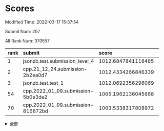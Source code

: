 # Scores

Modified Time: 2022-03-17 15:37:54

Submit Num: 207

All Rank Num: 370557

| rank |               submit               |       score        |       sigma        | pk_num |
| :--- | :--------------------------------- | :----------------- | :----------------- | :----- |
| 1    | jsonzb.test.submission_level_4     | 1012.6847841116485 | 0.801735718994609  | 7160   |
| 2    | cpp.21_12_24.submission-2b2ea0d7   | 1012.4334266846339 | 0.8096451645928237 | 7165   |
| 3    | jsonzb.test.test_1                 | 1012.0692356296069 | 0.801223629551429  | 7161   |
| 54   | cpp.2022_01_09.submission-5b0e3de2 | 1005.1962136045668 | 0.7306104077806563 | 7165   |
| 70   | cpp.2022_01_09.submission-816672bd | 1003.5338317808972 | 0.7195459100634738 | 7159   |


<details>
<summary>全部</summary>

| rank |                 submit                 |       score        |       sigma        | pk_num |
| :--- | :------------------------------------- | :----------------- | :----------------- | :----- |
| 1    | jsonzb.test.submission_level_4         | 1012.6847841116485 | 0.801735718994609  | 7160   |
| 2    | cpp.21_12_24.submission-2b2ea0d7       | 1012.4334266846339 | 0.8096451645928237 | 7165   |
| 3    | jsonzb.test.test_1                     | 1012.0692356296069 | 0.801223629551429  | 7161   |
| 4    | gobigger.level_3.submission_level_3_6  | 1011.5883024051316 | 0.7739308989823913 | 7157   |
| 5    | gobigger.level_3.submission_level_3_47 | 1011.5824629894369 | 0.7729367704664442 | 7161   |
| 6    | gobigger.level_3.submission_level_3_27 | 1011.5482362090985 | 0.7854983656394183 | 7158   |
| 7    | gobigger.level_3.submission_level_3_2  | 1011.4925696367316 | 0.7651585343669235 | 7162   |
| 8    | gobigger.level_3.submission_level_3_3  | 1011.483085468378  | 0.7911594698693252 | 7159   |
| 9    | gobigger.level_3.submission_level_3_33 | 1011.4167856632793 | 0.7816811056097557 | 7159   |
| 10   | gobigger.level_3.submission_level_3_28 | 1011.4141715203252 | 0.7530914406809982 | 7161   |
| 11   | gobigger.level_3.submission_level_3_0  | 1011.3192881668551 | 0.7851396478704314 | 7161   |
| 12   | gobigger.level_3.submission_level_3_11 | 1011.1321267240411 | 0.7657466339514667 | 7162   |
| 13   | gobigger.level_3.submission_level_3_38 | 1011.1267060267224 | 0.7491146313651466 | 7162   |
| 14   | gobigger.level_3.submission_level_3_9  | 1011.0693091943697 | 0.7946413936677215 | 7163   |
| 15   | gobigger.level_3.submission_level_3_36 | 1011.0529947870638 | 0.7655405528680255 | 7162   |
| 16   | gobigger.level_3.submission_level_3_5  | 1010.9083247691228 | 0.7580813291239374 | 7162   |
| 17   | gobigger.level_3.submission_level_3_29 | 1010.8805142563731 | 0.7562818999570189 | 7155   |
| 18   | gobigger.level_3.submission_level_3_34 | 1010.7661133871919 | 0.7655828348742824 | 7164   |
| 19   | gobigger.level_3.submission_level_3_37 | 1010.5868964274637 | 0.7662923404477083 | 7158   |
| 20   | gobigger.level_3.submission_level_3_24 | 1010.5727581812858 | 0.7517812346091464 | 7161   |
| 21   | gobigger.level_3.submission_level_3_49 | 1010.5061046553301 | 0.7369307346208185 | 7164   |
| 22   | gobigger.level_3.submission_level_3_31 | 1010.4974768785577 | 0.7654319250100351 | 7162   |
| 23   | gobigger.level_3.submission_level_3_23 | 1010.4617753361979 | 0.7514314104039328 | 7161   |
| 24   | gobigger.level_3.submission_level_3_20 | 1010.3486459374083 | 0.7470355513875996 | 7160   |
| 25   | gobigger.level_3.submission_level_3_26 | 1010.2965402919548 | 0.7544336084634204 | 7160   |
| 26   | gobigger.level_3.submission_level_3_7  | 1010.278559932986  | 0.7675230414355632 | 7157   |
| 27   | gobigger.level_3.submission_level_3_22 | 1010.2272715523872 | 0.7669283988833585 | 7162   |
| 28   | gobigger.level_3.submission_level_3_43 | 1010.2172532166884 | 0.7900607463337501 | 7160   |
| 29   | gobigger.level_3.submission_level_3_42 | 1010.1532557175289 | 0.7414146768584035 | 7160   |
| 30   | gobigger.level_3.submission_level_3_45 | 1010.0842299033627 | 0.7693634728407754 | 7159   |
| 31   | gobigger.level_3.submission_level_3_8  | 1010.0604625668058 | 0.7515758024638477 | 7158   |
| 32   | gobigger.level_3.submission_level_3_44 | 1009.9081894014085 | 0.7609481235889451 | 7152   |
| 33   | gobigger.level_3.submission_level_3_16 | 1009.8908347462385 | 0.754417944305678  | 7163   |
| 34   | gobigger.level_3.submission_level_3_13 | 1009.8722002537435 | 0.7445613127390652 | 7163   |
| 35   | gobigger.level_3.submission_level_3_10 | 1009.761475996677  | 0.7701034658319372 | 7162   |
| 36   | gobigger.level_3.submission_level_3_25 | 1009.6807522356323 | 0.7548936740141191 | 7162   |
| 37   | gobigger.level_3.submission_level_3_39 | 1009.67501593442   | 0.764749082245619  | 7165   |
| 38   | gobigger.level_3.submission_level_3_15 | 1009.6578054436844 | 0.7537953334265125 | 7160   |
| 39   | gobigger.level_3.submission_level_3_19 | 1009.5891270901553 | 0.7547003550662758 | 7159   |
| 40   | gobigger.level_3.submission_level_3_1  | 1009.5824445339255 | 0.7644068537627594 | 7158   |
| 41   | gobigger.level_3.submission_level_3_35 | 1009.5685257967942 | 0.7533379661702562 | 7161   |
| 42   | gobigger.level_3.submission_level_3_17 | 1009.5477066258356 | 0.759295373734813  | 7166   |
| 43   | gobigger.level_3.submission_level_3_30 | 1009.5412977989898 | 0.7556433093503838 | 7163   |
| 44   | gobigger.level_3.submission_level_3_14 | 1009.459318281314  | 0.7703681460069907 | 7158   |
| 45   | gobigger.level_3.submission_level_3_32 | 1009.4252726713595 | 0.742537155216604  | 7156   |
| 46   | gobigger.level_3.submission_level_3_12 | 1009.4240790923745 | 0.759824783563623  | 7160   |
| 47   | gobigger.level_3.submission_level_3_40 | 1009.3894178720846 | 0.7368430903836055 | 7160   |
| 48   | gobigger.level_3.submission_level_3_18 | 1009.3804794031956 | 0.7532157616228476 | 7157   |
| 49   | gobigger.level_3.submission_level_3_46 | 1009.1725675170748 | 0.7440526949703655 | 7165   |
| 50   | gobigger.level_3.submission_level_3_4  | 1008.9900704864275 | 0.7817656156893856 | 7162   |
| 51   | gobigger.level_3.submission_level_3_21 | 1008.7653081659049 | 0.7511077399350292 | 7165   |
| 52   | gobigger.level_3.submission_level_3_41 | 1008.3190353809432 | 0.7662608307896801 | 7156   |
| 53   | gobigger.level_3.submission_level_3_48 | 1008.1600949639442 | 0.7456817820606558 | 7156   |
| 54   | cpp.2022_01_09.submission-5b0e3de2     | 1005.1962136045668 | 0.7306104077806563 | 7165   |
| 55   | gobigger.level_1.submission_level_1_33 | 1005.1122411514476 | 0.7342119116194807 | 7163   |
| 56   | gobigger.level_1.submission_level_1_48 | 1004.4849186010359 | 0.7138295433885801 | 7160   |
| 57   | gobigger.level_1.submission_level_1_36 | 1004.3211394051419 | 0.7237158615522424 | 7166   |
| 58   | gobigger.level_1.submission_level_1_14 | 1004.3028368803488 | 0.7164246081270443 | 7160   |
| 59   | gobigger.level_1.submission_level_1_43 | 1004.2890654838876 | 0.7250247842175267 | 7162   |
| 60   | gobigger.level_1.submission_level_1_20 | 1004.1880266851031 | 0.7124953458971193 | 7162   |
| 61   | gobigger.level_1.submission_level_1_27 | 1004.1549615367697 | 0.7201184792803029 | 7162   |
| 62   | gobigger.level_1.submission_level_1_49 | 1003.9937954033968 | 0.7325235399563549 | 7159   |
| 63   | gobigger.level_1.submission_level_1_13 | 1003.9928248188074 | 0.7298262720590843 | 7161   |
| 64   | gobigger.level_1.submission_level_1_34 | 1003.9644406630623 | 0.7217544684851412 | 7162   |
| 65   | gobigger.level_1.submission_level_1_37 | 1003.6829354582085 | 0.7127048627502605 | 7165   |
| 66   | gobigger.level_1.submission_level_1_39 | 1003.6026876644033 | 0.7256650550736466 | 7161   |
| 67   | gobigger.level_1.submission_level_1_38 | 1003.5997904235547 | 0.7106663060215617 | 7158   |
| 68   | gobigger.level_1.submission_level_1_44 | 1003.5953185196006 | 0.7172662908797879 | 7161   |
| 69   | gobigger.level_1.submission_level_1_5  | 1003.5690129914168 | 0.713066615346385  | 7164   |
| 70   | cpp.2022_01_09.submission-816672bd     | 1003.5338317808972 | 0.7195459100634738 | 7159   |
| 71   | gobigger.level_1.submission_level_1_12 | 1003.4834721526514 | 0.718488316209856  | 7156   |
| 72   | gobigger.level_1.submission_level_1_42 | 1003.4755754754525 | 0.7183944761482364 | 7156   |
| 73   | gobigger.level_1.submission_level_1_0  | 1003.4364355534469 | 0.7060967088977955 | 7160   |
| 74   | gobigger.level_1.submission_level_1_35 | 1003.4141589976037 | 0.7125921399796293 | 7159   |
| 75   | gobigger.level_1.submission_level_1_2  | 1003.3724920646883 | 0.723637206329919  | 7165   |
| 76   | gobigger.level_1.submission_level_1_46 | 1003.37193779821   | 0.7179111803624806 | 7167   |
| 77   | gobigger.level_1.submission_level_1_28 | 1003.3493936226503 | 0.7127317606877195 | 7160   |
| 78   | gobigger.level_1.submission_level_1_26 | 1003.345906200507  | 0.7175133164223154 | 7161   |
| 79   | gobigger.level_1.submission_level_1_23 | 1003.2828811302794 | 0.7150746786390447 | 7157   |
| 80   | gobigger.level_1.submission_level_1_4  | 1003.2254340237266 | 0.713579724000671  | 7163   |
| 81   | gobigger.level_1.submission_level_1_40 | 1003.1733481953565 | 0.7162561553591672 | 7161   |
| 82   | gobigger.level_1.submission_level_1_3  | 1003.1676130379545 | 0.7209784602321246 | 7154   |
| 83   | gobigger.level_1.submission_level_1_15 | 1003.1646032971082 | 0.7133111312058575 | 7164   |
| 84   | gobigger.level_1.submission_level_1_24 | 1003.1256084161332 | 0.7118195716889565 | 7159   |
| 85   | gobigger.level_1.submission_level_1_1  | 1003.1167609400532 | 0.7215797609720851 | 7161   |
| 86   | gobigger.level_1.submission_level_1_17 | 1002.9948393032928 | 0.715671054892647  | 7158   |
| 87   | gobigger.level_1.submission_level_1_25 | 1002.8734660954365 | 0.7174425845906602 | 7156   |
| 88   | gobigger.level_1.submission_level_1_31 | 1002.8490879942093 | 0.7259089515632171 | 7155   |
| 89   | gobigger.level_1.submission_level_1_7  | 1002.8215903820319 | 0.7153982846125103 | 7158   |
| 90   | gobigger.level_1.submission_level_1_9  | 1002.8062080326915 | 0.7191623388834834 | 7157   |
| 91   | gobigger.level_1.submission_level_1_11 | 1002.7761071327727 | 0.7207081862112964 | 7160   |
| 92   | gobigger.level_1.submission_level_1_19 | 1002.6411333104279 | 0.7057086650051029 | 7161   |
| 93   | gobigger.level_1.submission_level_1_29 | 1002.6347701696078 | 0.7256212755397152 | 7161   |
| 94   | gobigger.level_1.submission_level_1_6  | 1002.5713735065884 | 0.7160401959675663 | 7160   |
| 95   | gobigger.level_1.submission_level_1_21 | 1002.5511279203646 | 0.7080780813724189 | 7164   |
| 96   | gobigger.level_1.submission_level_1_32 | 1002.536452331209  | 0.7046115349906268 | 7157   |
| 97   | gobigger.level_1.submission_level_1_41 | 1002.4825641753514 | 0.7230891734476277 | 7155   |
| 98   | gobigger.level_1.submission_level_1_10 | 1002.382990061161  | 0.7178419298898787 | 7162   |
| 99   | gobigger.level_1.submission_level_1_8  | 1002.3602172288954 | 0.6926337411306779 | 7159   |
| 100  | gobigger.level_1.submission_level_1_45 | 1002.3401024150991 | 0.7216762512087784 | 7157   |
| 101  | gobigger.level_1.submission_level_1_18 | 1002.2922952956499 | 0.7148922674248337 | 7155   |
| 102  | gobigger.level_1.submission_level_1_47 | 1002.0232478559536 | 0.711679641885794  | 7154   |
| 103  | gobigger.level_1.submission_level_1_16 | 1001.8693571444194 | 0.7266641383393065 | 7164   |
| 104  | gobigger.level_1.submission_level_1_30 | 1001.7419864588868 | 0.7071032962060133 | 7163   |
| 105  | gobigger.level_1.submission_level_1_22 | 1001.3528520012802 | 0.7081717871445954 | 7165   |
| 106  | gobigger.random.submission_random_49   | 997.4177009150957  | 0.6986036056226937 | 7159   |
| 107  | gobigger.random.submission_random_16   | 997.3797958001774  | 0.7055528959243034 | 7163   |
| 108  | gobigger.random.submission_random_43   | 997.2777223435177  | 0.7079207219385548 | 7156   |
| 109  | gobigger.random.submission_random_17   | 996.9520026702851  | 0.7077770044992092 | 7158   |
| 110  | gobigger.random.submission_random_47   | 996.7672278139847  | 0.7060890258133817 | 7160   |
| 111  | gobigger.random.submission_random_4    | 996.7440812036181  | 0.7038103331372212 | 7158   |
| 112  | gobigger.random.submission_random_3    | 996.7030070140063  | 0.7105199168399473 | 7159   |
| 113  | gobigger.random.submission_random_35   | 996.6698017077192  | 0.7287989127291372 | 7162   |
| 114  | gobigger.random.submission_random_20   | 996.6278710282537  | 0.7104320837568086 | 7158   |
| 115  | gobigger.random.submission_random_24   | 996.6166616702683  | 0.7014093740714973 | 7159   |
| 116  | gobigger.random.submission_random_29   | 996.4907128145014  | 0.7061500546394465 | 7160   |
| 117  | gobigger.random.submission_random_12   | 996.4753240828848  | 0.7081881898630131 | 7156   |
| 118  | gobigger.random.submission_random_44   | 996.4741399469017  | 0.7130473425496561 | 7156   |
| 119  | gobigger.random.submission_random_37   | 996.3966255243247  | 0.730325026150758  | 7158   |
| 120  | gobigger.random.submission_random_0    | 996.3329307496812  | 0.7087653456072078 | 7161   |
| 121  | gobigger.random.submission_random_32   | 996.3108616670875  | 0.709907026970853  | 7158   |
| 122  | gobigger.random.submission_random_41   | 996.2868903640524  | 0.7209997301286519 | 7164   |
| 123  | gobigger.random.submission_random_33   | 996.2567615760216  | 0.7176771068302532 | 7161   |
| 124  | gobigger.random.submission_random_27   | 996.2395433988588  | 0.7127878452580863 | 7159   |
| 125  | gobigger.random.submission_random_21   | 996.2225927430571  | 0.6978065469912835 | 7161   |
| 126  | gobigger.random.submission_random_22   | 996.2224643644518  | 0.6946253061188415 | 7165   |
| 127  | gobigger.random.submission_random_25   | 996.2154451332505  | 0.7042615662158707 | 7164   |
| 128  | gobigger.random.submission_random_39   | 996.1768174218928  | 0.7128588763648824 | 7158   |
| 129  | gobigger.random.submission_random_45   | 996.106084358637   | 0.710797786719125  | 7162   |
| 130  | gobigger.random.submission_random_23   | 996.1048518730141  | 0.6995364160220273 | 7162   |
| 131  | gobigger.random.submission_random_40   | 996.044219687817   | 0.7289274789599849 | 7160   |
| 132  | gobigger.random.submission_random_26   | 996.0420927000971  | 0.7067176131264098 | 7160   |
| 133  | gobigger.random.submission_random_10   | 996.0273914869535  | 0.705101962858038  | 7159   |
| 134  | gobigger.random.submission_random_19   | 996.0272563760554  | 0.713646712838437  | 7160   |
| 135  | gobigger.random.submission_random_6    | 995.9364060175952  | 0.7178567548501458 | 7167   |
| 136  | gobigger.random.submission_random_46   | 995.9182651190797  | 0.713147340074475  | 7160   |
| 137  | gobigger.random.submission_random_1    | 995.9145093142961  | 0.7185111805728456 | 7163   |
| 138  | gobigger.random.submission_random_7    | 995.846390142425   | 0.7126116967419549 | 7160   |
| 139  | gobigger.random.submission_random_15   | 995.8051693054487  | 0.7090937991756494 | 7162   |
| 140  | gobigger.random.submission_random_48   | 995.7727647650872  | 0.7161744953325466 | 7162   |
| 141  | gobigger.random.submission_random_11   | 995.6469888061616  | 0.7242159914616316 | 7162   |
| 142  | gobigger.random.submission_random_30   | 995.6392180450608  | 0.7080043638255581 | 7163   |
| 143  | gobigger.random.submission_random_38   | 995.6363349053959  | 0.7308158005127251 | 7158   |
| 144  | gobigger.random.submission_random_42   | 995.5417386325207  | 0.7087749664307038 | 7160   |
| 145  | gobigger.random.submission_random_36   | 995.4890092613746  | 0.7095854833418258 | 7157   |
| 146  | gobigger.random.submission_random_14   | 995.4488388069354  | 0.7121640683941057 | 7166   |
| 147  | gobigger.random.submission_random_28   | 995.3208800212626  | 0.7035834662180486 | 7165   |
| 148  | gobigger.random.submission_random_18   | 995.2961994424059  | 0.7043101390314029 | 7160   |
| 149  | gobigger.random.submission_random_9    | 995.0193118840136  | 0.7245997806331603 | 7158   |
| 150  | gobigger.random.submission_random_5    | 994.901085474553   | 0.7009216717711954 | 7161   |
| 151  | gobigger.random.submission_random_2    | 994.790309309163   | 0.7013481111217257 | 7155   |
| 152  | gobigger.random.submission_random_34   | 994.6534188159766  | 0.7136030096981409 | 7165   |
| 153  | gobigger.random.submission_random_31   | 994.6125704068544  | 0.7212749409135155 | 7161   |
| 154  | gobigger.random.submission_random_8    | 994.6068982559535  | 0.7221232831911225 | 7159   |
| 155  | gobigger.level_2.submission_level_2_10 | 994.0088993044536  | 0.7304076327747112 | 7159   |
| 156  | gobigger.level_2.submission_level_2_14 | 993.977834417321   | 0.7247151617953966 | 7162   |
| 157  | gobigger.level_2.submission_level_2_41 | 993.9637903338157  | 0.727771166685966  | 7167   |
| 158  | gobigger.random.submission_random_13   | 993.8719131986679  | 0.7252961077618967 | 7160   |
| 159  | gobigger.level_2.submission_level_2_12 | 993.7499604149195  | 0.7425346489182489 | 7163   |
| 160  | gobigger.level_2.submission_level_2_15 | 993.6464990667145  | 0.7302151240381354 | 7158   |
| 161  | gobigger.level_2.submission_level_2_27 | 993.1077368902089  | 0.7346289844352877 | 7164   |
| 162  | gobigger.level_2.submission_level_2_31 | 993.1060026085464  | 0.7409254225168096 | 7158   |
| 163  | gobigger.level_2.submission_level_2_42 | 993.0904198179538  | 0.7293955345929596 | 7165   |
| 164  | gobigger.level_2.submission_level_2_11 | 993.0366223879931  | 0.7393909758023071 | 7160   |
| 165  | gobigger.level_2.submission_level_2_37 | 992.9838126663828  | 0.7385150956843796 | 7158   |
| 166  | gobigger.level_2.submission_level_2_22 | 992.97152518935    | 0.7407005809251338 | 7160   |
| 167  | gobigger.level_2.submission_level_2_40 | 992.7797694992847  | 0.7360440992622909 | 7161   |
| 168  | gobigger.level_2.submission_level_2_32 | 992.7274154158276  | 0.734253366422583  | 7162   |
| 169  | gobigger.level_2.submission_level_2_4  | 992.6680415444538  | 0.7357433275869586 | 7163   |
| 170  | gobigger.level_2.submission_level_2_35 | 992.5591561292495  | 0.7601051950359076 | 7161   |
| 171  | gobigger.level_2.submission_level_2_48 | 992.5280950440047  | 0.7423904328526281 | 7162   |
| 172  | gobigger.level_2.submission_level_2_16 | 992.4182251875683  | 0.7593666507928457 | 7162   |
| 173  | gobigger.level_2.submission_level_2_47 | 992.3587904113862  | 0.7501029966982317 | 7162   |
| 174  | gobigger.level_2.submission_level_2_38 | 992.2474246511262  | 0.7466820425707367 | 7161   |
| 175  | gobigger.level_2.submission_level_2_23 | 992.1914367997825  | 0.7428171744260966 | 7161   |
| 176  | gobigger.level_2.submission_level_2_8  | 992.1073373544278  | 0.7499047410173671 | 7164   |
| 177  | gobigger.level_2.submission_level_2_36 | 992.0648983462088  | 0.7566910152369642 | 7163   |
| 178  | gobigger.level_2.submission_level_2_18 | 992.0358812279557  | 0.7453191329562294 | 7161   |
| 179  | gobigger.level_2.submission_level_2_45 | 991.9571813252892  | 0.7343960774219007 | 7163   |
| 180  | gobigger.level_2.submission_level_2_3  | 991.9538623802333  | 0.7338246100983566 | 7164   |
| 181  | gobigger.level_2.submission_level_2_9  | 991.9486722091428  | 0.7417829230417998 | 7163   |
| 182  | gobigger.level_2.submission_level_2_20 | 991.9223856540656  | 0.7492581152370725 | 7159   |
| 183  | gobigger.level_2.submission_level_2_17 | 991.8943456104896  | 0.7397780215702319 | 7160   |
| 184  | gobigger.level_2.submission_level_2_44 | 991.874316678737   | 0.7402984079388732 | 7161   |
| 185  | gobigger.level_2.submission_level_2_30 | 991.8613772629722  | 0.7611017776196423 | 7165   |
| 186  | gobigger.level_2.submission_level_2_21 | 991.8490302114055  | 0.7392254453761571 | 7162   |
| 187  | gobigger.level_2.submission_level_2_43 | 991.8303413999495  | 0.7435365507777693 | 7159   |
| 188  | gobigger.level_2.submission_level_2_29 | 991.8283666584332  | 0.745909897577368  | 7158   |
| 189  | gobigger.level_2.submission_level_2_13 | 991.8151603401253  | 0.744873940428018  | 7159   |
| 190  | gobigger.level_2.submission_level_2_28 | 991.6927189116651  | 0.7359799568611297 | 7160   |
| 191  | gobigger.level_2.submission_level_2_34 | 991.6383547701931  | 0.762552006793491  | 7158   |
| 192  | gobigger.level_2.submission_level_2_5  | 991.3654373642421  | 0.7574636350536557 | 7157   |
| 193  | gobigger.level_2.submission_level_2_49 | 991.3324456516283  | 0.7445856671422295 | 7165   |
| 194  | gobigger.level_2.submission_level_2_7  | 991.2545601353117  | 0.7825256634119747 | 7158   |
| 195  | gobigger.level_2.submission_level_2_39 | 991.2270548453691  | 0.7598635366906235 | 7160   |
| 196  | gobigger.level_2.submission_level_2_25 | 991.1637668215488  | 0.7721682667106232 | 7159   |
| 197  | gobigger.level_2.submission_level_2_33 | 991.1019100245244  | 0.7592605471280948 | 7166   |
| 198  | gobigger.level_2.submission_level_2_2  | 991.074817955174   | 0.7459403067417244 | 7161   |
| 199  | gobigger.level_2.submission_level_2_0  | 991.0699849713478  | 0.7688752025859931 | 7162   |
| 200  | gobigger.level_2.submission_level_2_6  | 991.0067572835852  | 0.7528436695376237 | 7162   |
| 201  | gobigger.level_2.submission_level_2_24 | 990.9615809349818  | 0.7617659087324402 | 7161   |
| 202  | gobigger.level_2.submission_level_2_19 | 990.8576538150487  | 0.7658929307954618 | 7161   |
| 203  | gobigger.level_2.submission_level_2_46 | 990.8009079703226  | 0.7811900591788665 | 7162   |
| 204  | gobigger.level_2.submission_level_2_26 | 990.4520747934056  | 0.7648191906214427 | 7158   |
| 205  | gobigger.level_2.submission_level_2_1  | 990.1029208630389  | 0.758210814298887  | 7158   |
| 206  | gobigger.none.submission_none_0        | 977.3125285968417  | 1.318752190592924  | 7154   |
| 207  | gobigger.none.submission_none_1        | 972.7541791805563  | 1.7938380957756535 | 7160   |

</details>